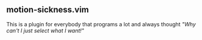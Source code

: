 ## motion-sickness.vim

This is a plugin for everybody that programs a lot and always thought *"Why can't I just select what I want!"*
